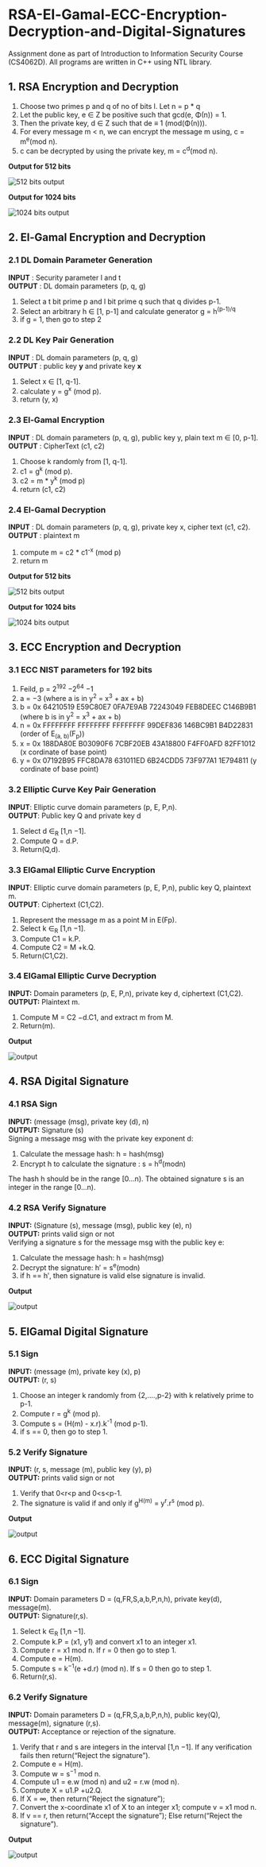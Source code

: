 # RSA-El-Gamal-ECC-Encryption-Decryption-and-Digital-Signatures
Assignment done as part of Introduction to Information Security Course (CS4062D). All programs are written in C++ using NTL library.

## 1. RSA Encryption and Decryption
1. Choose two primes p and q of no of bits l. Let n = p * q
2. Let the public key, e ∈ Z be positive such that gcd(e, Φ(n)) = 1.
3. Then the private key, d ∈ Z such that de ≡ 1 (mod(Φ(n))).
4. For every message m < n, we can encrypt the message m using, c = m<sup>e</sup>(mod n).
5. c can be decrypted by using the private key, m = c<sup>d</sup>(mod n).

**Output for 512 bits**

![512 bits output](https://github.com/mohammedismailb18/RSA-El-Gamal-ECC-Encryption-Decryption-and-Digital-Signatures/blob/main/1.%20RSA_Encryption_Decryption/output_512bits.jpg)

**Output for 1024 bits**

![1024 bits output](https://github.com/mohammedismailb18/RSA-El-Gamal-ECC-Encryption-Decryption-and-Digital-Signatures/blob/main/1.%20RSA_Encryption_Decryption/output_1024bits.jpg)

## 2. El-Gamal Encryption and Decryption

### 2.1 DL Domain Parameter Generation
**INPUT** : Security parameter l and t <br>
**OUTPUT** : DL domain parameters (p, q, g)
1. Select a t bit prime p and l bit prime q such that q divides p-1.
2. Select an arbitrary h ∈ [1, p-1] and calculate generator g = h<sup>(p-1)/q</sup>
3. if g = 1, then go to step 2

### 2.2 DL Key Pair Generation
**INPUT** : DL domain parameters (p, q, g) <br>
**OUTPUT** : public key **y** and private key **x**
1. Select x ∈ [1, q-1].
2. calculate y = g<sup>x</sup> (mod p).
3. return (y, x)

### 2.3 El-Gamal Encryption
**INPUT** : DL domain parameters (p, q, g), public key y, plain text m ∈ [0, p-1]. <br>
**OUTPUT** : CipherText (c1, c2)
1. Choose k randomly from [1, q-1].
2. c1 = g<sup>k</sup> (mod p).
3. c2 = m * y<sup>k</sup> (mod p)
4. return (c1, c2)

### 2.4 El-Gamal Decryption
**INPUT** : DL domain parameters (p, q, g), private key x, cipher text (c1, c2). <br>
**OUTPUT** : plaintext m
1. compute m = c2 * c1<sup>-x</sup> (mod p)
2. return m

**Output for 512 bits**

![512 bits output](https://github.com/mohammedismailb18/RSA-El-Gamal-ECC-Encryption-Decryption-and-Digital-Signatures/blob/main/2.%20El_Gamal_Encryption_Decryption/output_512bits.jpg)

**Output for 1024 bits**

![1024 bits output](https://github.com/mohammedismailb18/RSA-El-Gamal-ECC-Encryption-Decryption-and-Digital-Signatures/blob/main/2.%20El_Gamal_Encryption_Decryption/output_1024bits.jpg)

## 3. ECC Encryption and Decryption

### 3.1 ECC NIST parameters for 192 bits
1. Feild, p = 2<sup>192</sup> −2<sup>64</sup> −1
2. a = −3 (where a is in y<sup>2</sup> = x<sup>3</sup> + ax + b)
3. b = 0x 64210519 E59C80E7 0FA7E9AB 72243049 FEB8DEEC C146B9B1 (where b is in y<sup>2</sup> = x<sup>3</sup> + ax + b)
4. n = 0x FFFFFFFF FFFFFFFF FFFFFFFF 99DEF836 146BC9B1 B4D22831 (order of E<sub>(a, b)</sub>(F<sub>p</sub>))
5. x = 0x 188DA80E B03090F6 7CBF20EB 43A18800 F4FF0AFD 82FF1012 (x cordinate of base point)
6. y = 0x 07192B95 FFC8DA78 631011ED 6B24CDD5 73F977A1 1E794811 (y cordinate of base point)

### 3.2 Elliptic Curve Key Pair Generation
**INPUT**: Elliptic curve domain parameters (p, E, P,n). <br>
**OUTPUT**: Public key Q and private key d
1. Select d ∈<sub>R</sub> [1,n −1].
2. Compute Q = d.P.
3. Return(Q,d).

### 3.3 ElGamal Elliptic Curve Encryption
**INPUT**: Elliptic curve domain parameters (p, E, P,n), public key Q, plaintext m. <br>
**OUTPUT**: Ciphertext (C1,C2).
1. Represent the message m as a point M in E(Fp).
2. Select k ∈<sub>R</sub> [1,n −1].
3. Compute C1 = k.P.
4. Compute C2 = M +k.Q.
5. Return(C1,C2).

### 3.4 ElGamal Elliptic Curve Decryption
**INPUT:** Domain parameters (p, E, P,n), private key d, ciphertext (C1,C2). <br>
**OUTPUT:** Plaintext m.
1. Compute M = C2 −d.C1, and extract m from M.
2. Return(m).

**Output**

![output](https://github.com/mohammedismailb18/RSA-El-Gamal-ECC-Encryption-Decryption-and-Digital-Signatures/blob/main/3.%20ECC_Encryption_Decryption/Screenshot%202022-04-01%20085240.jpg)

## 4. RSA Digital Signature
### 4.1 RSA Sign
**INPUT:** (message (msg), private key (d), n) <br>
**OUTPUT:** Signature (s) <br>
Signing a message msg with the private key exponent d: <br>
1. Calculate the message hash: h = hash(msg)
2. Encrypt h to calculate the signature : s = h<sup>d</sup>(modn)

The hash h should be in the range [0...n). The obtained signature s is an integer in the range [0...n).

### 4.2 RSA Verify Signature
**INPUT:** (Signature (s), message (msg), public key (e), n) <br>
**OUTPUT:** prints valid sign or not <br>
Verifying a signature s for the message msg with the public key e:
1. Calculate the message hash: h = hash(msg)
2. Decrypt the signature: h′ = s<sup>e</sup>(modn)
3. if h == h′, then signature is valid else signature is invalid.

**Output**

![output](https://github.com/mohammedismailb18/RSA-El-Gamal-ECC-Encryption-Decryption-and-Digital-Signatures/blob/main/4.%20RSA_Digital_Signature/output.jpg)


## 5. ElGamal Digital Signature
### 5.1 Sign
**INPUT:** (message (m), private key (x), p) <br>
**OUTPUT:** (r, s)
1. Choose an integer k randomly from {2,....,p-2} with k relatively prime to p-1.
2. Compute r = g<sup>k</sup> (mod p).
3. Compute s = (H(m) - x.r).k<sup>-1</sup> (mod p-1).
4. if s == 0, then go to step 1.

### 5.2 Verify Signature
**INPUT:** (r, s, message (m), public key (y), p) <br>
**OUTPUT:** prints valid sign or not <br>
1. Verify that 0<r<p and 0<s<p-1.
2. The signature is valid if and only if g<sup>H(m)</sup> = y<sup>r</sup>.r<sup>s</sup> (mod p).

**Output**

![output](https://github.com/mohammedismailb18/RSA-El-Gamal-ECC-Encryption-Decryption-and-Digital-Signatures/blob/main/5.%20ElGamal_Digital_Signature/output.jpg)

## 6. ECC Digital Signature
### 6.1 Sign
**INPUT:** Domain parameters D = (q,FR,S,a,b,P,n,h), private key(d), message(m). <br>
**OUTPUT:** Signature(r,s).
1. Select k ∈<sub>R</sub> [1,n −1].
2. Compute k.P = (x1, y1) and convert x1 to an integer x1.
3. Compute r = x1 mod n. If r = 0 then go to step 1.
4. Compute e = H(m).
5. Compute s = k<sup>−1</sup>(e +d.r) (mod n). If s = 0 then go to step 1.
6. Return(r,s).

### 6.2 Verify Signature
**INPUT:** Domain parameters D = (q,FR,S,a,b,P,n,h), public key(Q), message(m), signature (r,s). <br>
**OUTPUT:** Acceptance or rejection of the signature.
1. Verify that r and s are integers in the interval [1,n −1]. If any verification fails
then return(“Reject the signature”).
2. Compute e = H(m).
3. Compute w = s<sup>−1</sup> mod n.
4. Compute u1 = e.w (mod n) and u2 = r.w (mod n).
5. Compute X = u1.P +u2.Q.
6. If X = ∞, then return(“Reject the signature”);
7. Convert the x-coordinate x1 of X to an integer x1; compute v = x1 mod n.
8. If v == r, then return(“Accept the signature”);
   Else return(“Reject the signature”).

**Output**

![output](https://github.com/mohammedismailb18/RSA-El-Gamal-ECC-Encryption-Decryption-and-Digital-Signatures/blob/main/6.%20ECC_Digital_Signature/output.jpg)

